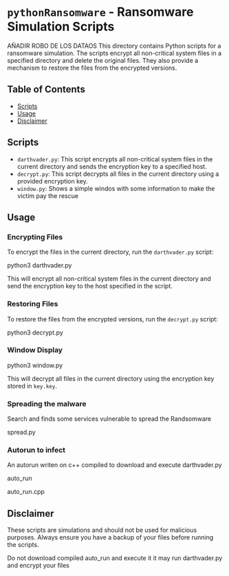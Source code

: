 # `pythonRansomware` - Ransomware Simulation Scripts
AÑADIR ROBO DE LOS DATAOS
This directory contains Python scripts for a ransomware simulation. The scripts encrypt all non-critical system files in a specified directory and delete the original files. They also provide a mechanism to restore the files from the encrypted versions.

## Table of Contents

- [Scripts](#scripts)
- [Usage](#usage)
- [Disclaimer](#disclaimer)

## Scripts

- `darthvader.py`: This script encrypts all non-critical system files in the current directory and sends the encryption key to a specified host.
- `decrypt.py`: This script decrypts all files in the current directory using a provided encryption key.
- `window.py`: Shows a simple windos with some information to make the victim pay the rescue

## Usage

### Encrypting Files

To encrypt the files in the current directory, run the `darthvader.py` script:

python3 darthvader.py


This will encrypt all non-critical system files in the current directory and send the encryption key to the host specified in the script.

### Restoring Files

To restore the files from the encrypted versions, run the `decrypt.py` script:

python3 decrypt.py

### Window Display

python3 window.py


This will decrypt all files in the current directory using the encryption key stored in `key.key`.

### Spreading the malware

Search and finds some services vulnerable to spread the Randsomware

spread.py

### Autorun to infect

An autorun writen on c++ compiled to download and execute darthvader.py

auto_run

auto_run.cpp

## Disclaimer

These scripts are simulations and should not be used for malicious purposes. Always ensure you have a backup of your files before running the scripts.

Do not download compiled auto_run and execute it it may run darthvader.py and encrypt your files
